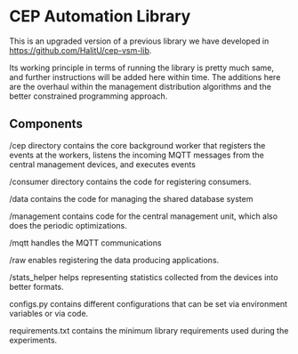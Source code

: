 # CEP Automation Library

This is an upgraded version of a previous library we have developed in https://github.com/HalitU/cep-vsm-lib.

Its working principle in terms of running the library is pretty much same, and further instructions will be added here within time. The additions here are the overhaul within the management distribution algorithms and the better constrained programming approach.

## Components
/cep directory contains the core background worker that registers the events at the workers, listens the incoming MQTT messages from the central management devices, and executes events

/consumer directory contains the code for registering consumers.

/data contains the code for managing the shared database system

/management contains code for the central management unit, which also does the periodic optimizations.

/mqtt handles the MQTT communications

/raw enables registering the data producing applications.

/stats_helper helps representing statistics collected from the devices into better formats.

configs.py contains different configurations that can be set via environment variables or via code.

requirements.txt contains the minimum library requirements used during the experiments.
